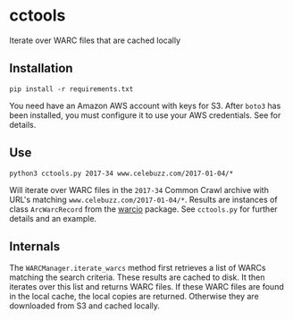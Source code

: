 # cctools
Iterate over WARC files that are cached locally

## Installation

```
pip install -r requirements.txt
```

You need have an Amazon AWS account with keys for S3. After
`boto3` has been installed, you must configure it to use
your AWS credentials. See [](http://boto3.readthedocs.io/en/latest/guide/quickstart.html) for details.

## Use

```
python3 cctools.py 2017-34 www.celebuzz.com/2017-01-04/*
```

Will iterate over WARC files in the `2017-34` Common Crawl
archive with URL's matching `www.celebuzz.com/2017-01-04/*`. Results
are instances of class `ArcWarcRecord` from the [warcio](https://github.com/webrecorder/warcio/) 
package. See `cctools.py` for further details and an example. 

## Internals

The `WARCManager.iterate_warcs` method first retrieves a list of 
WARCs matching the search criteria. These results are cached to
disk. It then iterates over this list and returns WARC files. If these
WARC files are found in the local cache, the local copies are returned.
Otherwise they are downloaded from S3 and cached locally.